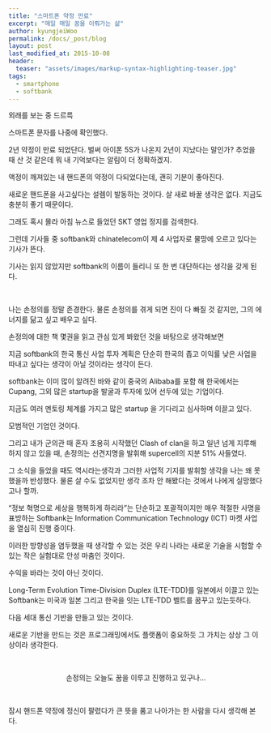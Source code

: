 ```yaml
---
title: "스마트폰 약정 만료"
excerpt: "매일 매일 꿈을 이뤄가는 삶"
author: kyungjeiWoo
permalink: /docs/_post/blog
layout: post
last_modified_at: 2015-10-08
header:
  teaser: "assets/images/markup-syntax-highlighting-teaser.jpg"
tags:
  - smartphone
  - softbank
---
```




외래를 보는 중 드르륵

스마트폰 문자를 나중에 확인했다.

2년 약정이 만료 되었단다. 벌써 아이폰 5S가 나온지 2년이 지났다는 말인가? 추었을 때 산 것 같은데 뭐 내 기억보다는 알림이 더 정확하겠지.

액정이 깨져있는 내 핸드폰의 약정이 다되었다는데, 괜히 기분이 좋아진다.

새로운 핸드폰을 사고싶다는 설렘이 발동하는 것이다. 살 새로 바꿀 생각은 없다. 지금도 충분히 좋기 때문이다.

그래도 혹시 몰라 아침 뉴스로 들었던 SKT 영업 정지를 검색한다.

그런데 기사들 중 softbank와 chinatelecom이 제 4 사업자로 물망에 오르고 있다는 기사가 뜬다.

기사는 읽지 않았지만 softbank의 이름이 들리니 또 한 번 대단하다는 생각을 갖게 된다.

&nbsp;

나는 손정의를 정말 존경한다. 물론 손정의를 겪게 되면 진이 다 빠질 것 같지만, 그의 에너지를 닮고 싶고 배우고 싶다.

손정의에 대한 책 몇권을 읽고 관심 있게 봐왔던 것을 바탕으로 생각해보면

지금 softbank의 한국 통신 사업 투자 계획은 단순히 한국의 좁고 이익률 낮은 사업을 따내고 싶다는 생각이 아닐 것이라는 생각이 든다.

softbank는 이미 많이 알려진 바와 같이 중국의 Alibaba를 포함 해 한국에서는 Cupang, 그외 많은 startup을 발굴과 투자에 있어 선두에 있는 기업이다.

지금도 여러 멘토링 체계를 가지고 많은 startup 을 기다리고 심사하며 이끌고 있다.

모범적인 기업인 것이다.

그리고 내가 군의관 때 혼자 조용히 시작했던 Clash of clan을 하고 일년 넘게 지루해 하지 않고 있을 때, 손정의는 선견지명을 발휘해 supercell의 지분 51% 사들였다.

그 소식을 들었을 때도 역시라는생각과 그러한 사업적 기지를 발휘할 생각을 나는 왜 못 했을까 반성했다. 물론 살 수도 없었지만 생각 조차 안 해봤다는 것에서 나에게 실망했다고나 할까.

&#8220;정보 혁명으로 세상을 행복하게 하리라&#8221;는 단순하고 포괄적이지만 매우 적절한 사명을 표방하는 Softbank는 Information Communication Technology (ICT) 마켓 사업을 열심히 진행 중이다.

이러한 방향성을 염두했을 때 생각할 수 있는 것은 우리 나라는 새로운 기술을 시험할 수 있는 작은 실험대로 안성 마춤인 것이다.

수익을 바라는 것이 아닌 것이다.

Long-Term Evolution Time-Division Duplex (LTE-TDD)를 일본에서 이끌고 있는 Softbank는 미국과 일본 그리고 한국을 잇는 LTE-TDD 벨트를 꿈꾸고 있는듯하다.

다음 세대 통신 기반을 만들고 있는 것이다.

새로운 기반을 만드는 것은 프로그래밍에서도 플랫폼이 중요하듯 그 가치는 상상 그 이상이라 생각한다.

&nbsp;

<p style="text-align: center;">
  손정의는 오늘도 꿈을 이루고 진행하고 있구나&#8230;
</p>

&nbsp;

잠시 핸드폰 약정에 정신이 팔렸다가 큰 뜻을 품고 나아가는 한 사람을 다시 생각해 본다.

&nbsp;

&nbsp;
